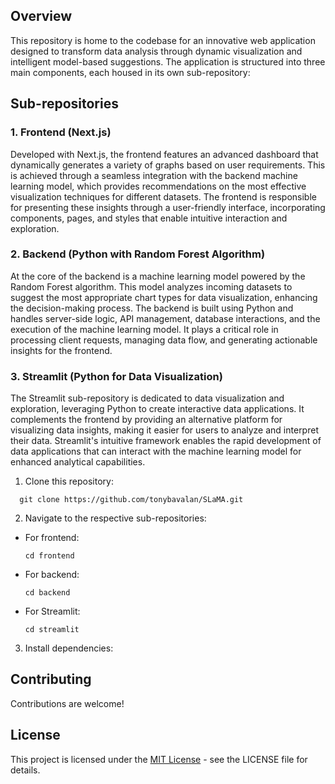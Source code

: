 ## Overview

This repository is home to the codebase for an innovative web application designed to transform data analysis through dynamic visualization and intelligent model-based suggestions. The application is structured into three main components, each housed in its own sub-repository:

## Sub-repositories

### 1. Frontend (Next.js)

Developed with Next.js, the frontend features an advanced dashboard that dynamically generates a variety of graphs based on user requirements. This is achieved through a seamless integration with the backend machine learning model, which provides recommendations on the most effective visualization techniques for different datasets. The frontend is responsible for presenting these insights through a user-friendly interface, incorporating components, pages, and styles that enable intuitive interaction and exploration.

### 2. Backend (Python with Random Forest Algorithm)

At the core of the backend is a machine learning model powered by the Random Forest algorithm. This model analyzes incoming datasets to suggest the most appropriate chart types for data visualization, enhancing the decision-making process. The backend is built using Python and handles server-side logic, API management, database interactions, and the execution of the machine learning model. It plays a critical role in processing client requests, managing data flow, and generating actionable insights for the frontend.

### 3. Streamlit (Python for Data Visualization)

The Streamlit sub-repository is dedicated to data visualization and exploration, leveraging Python to create interactive data applications. It complements the frontend by providing an alternative platform for visualizing data insights, making it easier for users to analyze and interpret their data. Streamlit's intuitive framework enables the rapid development of data applications that can interact with the machine learning model for enhanced analytical capabilities.

1. Clone this repository:

```
  git clone https://github.com/tonybavalan/SLaMA.git
```

2. Navigate to the respective sub-repositories:

- For frontend:
  ```
  cd frontend
  ```
- For backend:
  ```
  cd backend
  ```
- For Streamlit:
  ```
  cd streamlit
  ```

3. Install dependencies:

## Contributing

Contributions are welcome!
## License

This project is licensed under the [MIT License](https://opensource.org/licenses/MIT) - see the LICENSE file for details.
